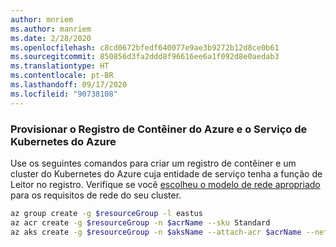```yaml
---
author: mnriem
ms.author: manriem
ms.date: 2/28/2020
ms.openlocfilehash: c8cd0672bfedf640077e9ae3b9272b12d8ce0b61
ms.sourcegitcommit: 850856d3fa2ddd8f96616ee6a1f092d8e0aedab3
ms.translationtype: HT
ms.contentlocale: pt-BR
ms.lasthandoff: 09/17/2020
ms.locfileid: "90738108"
---
```

### <a name="provision-azure-container-registry-and-azure-kubernetes-service"></a>Provisionar o Registro de Contêiner do Azure e o Serviço de Kubernetes do Azure

Use os seguintes comandos para criar um registro de contêiner e um cluster do Kubernetes do Azure cuja entidade de serviço tenha a função de Leitor no registro. Verifique se você [escolheu o modelo de rede apropriado](/azure/aks/operator-best-practices-network#choose-the-appropriate-network-model) para os requisitos de rede do seu cluster.

```bash
az group create -g $resourceGroup -l eastus
az acr create -g $resourceGroup -n $acrName --sku Standard
az aks create -g $resourceGroup -n $aksName --attach-acr $acrName --network-plugin azure
```
